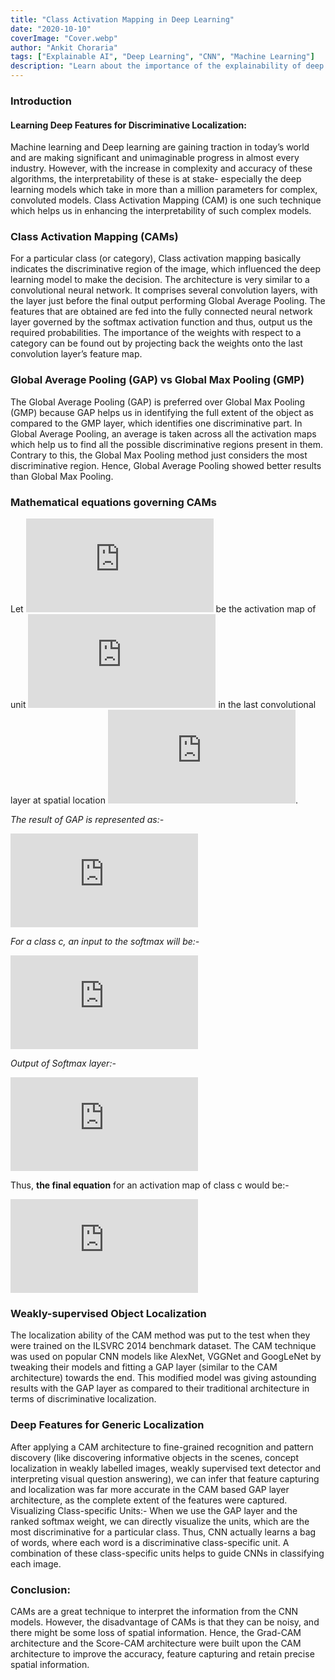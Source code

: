 ```yaml
---
title: "Class Activation Mapping in Deep Learning"
date: "2020-10-10"
coverImage: "Cover.webp"
author: "Ankit Choraria"
tags: ["Explainable AI", "Deep Learning", "CNN", "Machine Learning"]
description: "Learn about the importance of the explainability of deep learning models and Class Activation Map Technique"
---
```


### Introduction

#### Learning Deep Features for Discriminative Localization:
Machine learning and Deep learning are gaining traction in today’s world and are making significant and unimaginable progress in almost every industry. However, with the increase in complexity and accuracy of these algorithms, the interpretability of these is at stake- especially the deep learning models which take in more than a million parameters for complex, convoluted models. Class Activation Mapping (CAM) is one such technique which helps us in enhancing the interpretability of such complex models.

### Class Activation Mapping (CAMs)

For a particular class (or category), Class activation mapping basically indicates the discriminative region of the image, which influenced the deep learning model to make the decision. The architecture is very similar to a convolutional neural network. It comprises several convolution layers, with the layer just before the final output performing Global Average Pooling. The features that are obtained are fed into the fully connected neural network layer governed by the softmax activation function and thus, output us the required probabilities. The importance of the weights with respect to a category can be found out by projecting back the weights onto the last convolution layer’s feature map. 

### Global Average Pooling (GAP) vs Global Max Pooling (GMP)

The Global Average Pooling (GAP) is preferred over Global Max Pooling (GMP) because GAP helps us in identifying the full extent of the object as compared to the GMP layer, which identifies one discriminative part. In Global Average Pooling, an average is taken across all the activation maps which help us to find all the possible discriminative regions present in them. Contrary to this, the Global Max Pooling method just considers the most discriminative region. Hence, Global Average Pooling showed better results than Global Max Pooling.

### Mathematical equations governing CAMs

Let ![Equation 1](https://latex.codecogs.com/png.latex?f%28x%2Cy%29) be the activation map of unit ![Equation 2](https://latex.codecogs.com/png.latex?k) in the last convolutional layer at spatial location ![Equation 3](https://latex.codecogs.com/png.latex?%28x%2Cy%29).

_The result of GAP is represented as:-_

![Equation 4](https://latex.codecogs.com/png.latex?F_%7Bk%7D%3D%20%5Csum_%7Bx%2Cy%7Df_%7Bk%7D%28x%2Cy%29)

_For a class c, an input to the softmax will be:-_

![Equation 5](https://latex.codecogs.com/png.latex?S_%7Bc%7D%3D%20%5Csum_%7Bk%7Dw%5E%7Bc%7D_%7Bk%7DF_%7Bk%7D)

_Output of Softmax layer:-_

![Equation 6](https://latex.codecogs.com/png.latex?P_c%3D%20%5Cfrac%7Be%5E%7BS_c%7D%7D%7B%5Csum_ce%5E%7BS_c%7D%7D)

Thus, **the final equation** for an activation map of class c would be:- 

![Equation 7](https://latex.codecogs.com/png.latex?M_%7Bc%7D%28x%2Cy%29%3D%5Csum_%7Bk%7Dw%5E%7Bc%7D_%7Bk%7Df_%7Bk%7D%28x%2Cy%29)  

### Weakly-supervised Object Localization

The localization ability of the CAM method was put to the test when they were trained on the ILSVRC 2014 benchmark dataset. The CAM technique was used on popular CNN models like AlexNet, VGGNet and GoogLeNet by tweaking their models and fitting a GAP layer (similar to the CAM architecture) towards the end. This modified model was giving astounding results with the GAP layer as compared to their traditional architecture in terms of discriminative localization.

### Deep Features for Generic Localization

After applying a CAM architecture to fine-grained recognition and pattern discovery (like discovering informative objects in the scenes, concept localization in weakly labelled images, weakly supervised text detector and interpreting visual question answering), we can infer that feature capturing and localization was far more accurate in the CAM based GAP layer architecture, as the complete extent of the features were captured.
Visualizing Class-specific Units:-
When we use the GAP layer and the ranked softmax weight, we can directly visualize the units, which are the most discriminative for a particular class. Thus, CNN actually learns a bag of words, where each word is a discriminative class-specific unit. A combination of these class-specific units helps to guide CNNs in classifying each image.

### Conclusion:

CAMs are a great technique to interpret the information from the CNN models. However, the disadvantage of CAMs is that they can be noisy, and there might be some loss of spatial information. Hence, the Grad-CAM architecture and the Score-CAM architecture were built upon the CAM architecture to improve the accuracy, feature capturing and retain precise spatial information.
